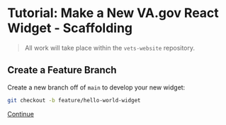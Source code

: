 #   Tutorial: Make a New VA.gov React Widget - Scaffolding

> All work will take place within the `vets-website` repository.

##  Create a Feature Branch

Create a new branch off of `main` to develop your new widget:

```sh
git checkout -b feature/hello-world-widget
```

[Continue]()
